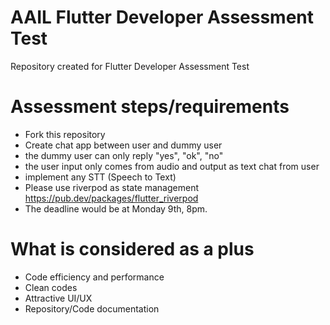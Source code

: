 # AAIL Flutter Developer Assessment Test
Repository created for Flutter Developer Assessment Test

# Assessment steps/requirements
- Fork this repository
- Create chat app between user and dummy user
- the dummy user can only reply "yes", "ok", "no"
- the user input only comes from audio and output as text chat from user
- implement any STT (Speech to Text)
- Please use riverpod as state management https://pub.dev/packages/flutter_riverpod
- The deadline would be at Monday 9th, 8pm.

# What is considered as a plus
- Code efficiency and performance
- Clean codes
- Attractive UI/UX
- Repository/Code documentation

